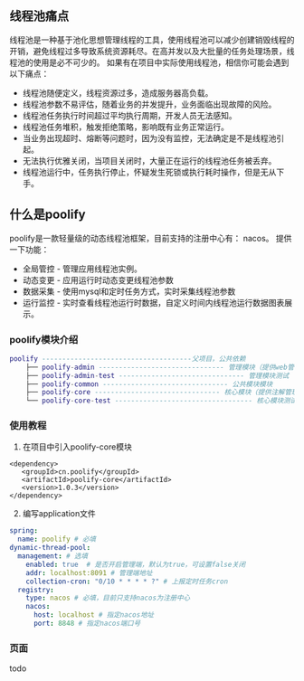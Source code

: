
## 线程池痛点
线程池是一种基于池化思想管理线程的工具，使用线程池可以减少创建销毁线程的开销，避免线程过多导致系统资源耗尽。在高并发以及大批量的任务处理场景，线程池的使用是必不可少的。
如果有在项目中实际使用线程池，相信你可能会遇到以下痛点：
- 线程池随便定义，线程资源过多，造成服务器高负载。 
- 线程池参数不易评估，随着业务的并发提升，业务面临出现故障的风险。 
- 线程池任务执行时间超过平均执行周期，开发人员无法感知。 
- 线程池任务堆积，触发拒绝策略，影响既有业务正常运行。 
- 当业务出现超时、熔断等问题时，因为没有监控，无法确定是不是线程池引起。
- 无法执行优雅关闭，当项目关闭时，大量正在运行的线程池任务被丢弃。 
- 线程池运行中，任务执行停止，怀疑发生死锁或执行耗时操作，但是无从下手。

## 什么是poolify
poolify是一款轻量级的动态线程池框架，目前支持的注册中心有： nacos。
提供一下功能：
- 全局管控 - 管理应用线程池实例。 
- 动态变更 - 应用运行时动态变更线程池参数
- 数据采集 - 使用mysql和定时任务方式，实时采集线程池参数
- 运行监控 - 实时查看线程池运行时数据，自定义时间内线程池运行数据图表展示。

### poolify模块介绍
```lua
poolify -------------------------------------父项目，公共依赖
    ├── poolify-admin ------------------------------- 管理模块（提供web管理服务）
    ├── poolify-admin-test ------------------------------- 管理模块测试
    ├── poolify-common ------------------------------- 公共模块模块
    ├── poolify-core ------------------------------- 核心模块（提供注解管理线程池，定时上报线程池数据，监听注册中心等）
    └── poolify-core-test ---------------------------------- 核心模块测试
```

### 使用教程
1. 在项目中引入poolify-core模块
```
<dependency>
   <groupId>cn.poolify</groupId>
   <artifactId>poolify-core</artifactId>
   <version>1.0.3</version>
</dependency>
```
2. 编写application文件
```yml
spring:
  name: poolify # 必填
dynamic-thread-pool:
  management: # 选填
    enabled: true  # 是否开启管理端，默认为true，可设置false关闭
    addr: localhost:8091 # 管理端地址
    collection-cron: "0/10 * * * * ?" # 上报定时任务cron
  registry:
    type: nacos # 必填，目前只支持nacos为注册中心
    nacos:
      host: localhost # 指定nacos地址
      port: 8848 # 指定nacos端口号
```

### 页面
todo